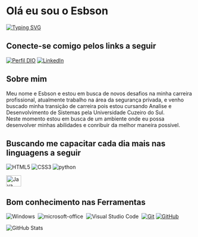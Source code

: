 # Olá eu sou o Esbson

[![Typing SVG](https://readme-typing-svg.herokuapp.com/?color=fff&size=35&center=true&vCenter=true&width=1000&lines=Bem+vindo+ao+meu+perfil+do+GitHub!+:😎%29)](https://github.com/Esbson0722)


## Conecte-se comigo pelos links a seguir
[![Perfil DIO](https://img.shields.io/badge/-Meu%20Perfil%20na%20DIO-0077B5?style=for-the-badge&logo=gitbook&logoColor=white)](https://www.dio.me/users/esbsonalmeida1608)
[![LinkedIn](https://img.shields.io/badge/LinkedIn-0077B5?style=for-the-badge&logo=linkedin&logoColor=white)](https://www.linkedin.com/in/esbson-evangelista-almeida-221314235/)

## Sobre mim
Meu nome e Esbson e estou em busca de novos desafios na minha carreira profissional, atualmente trabalho na área da segurança privada, e venho buscado minha transição de carreira pois estou cursando Analise e Desenvolvimento de Sistemas pela Universidade Cuzeiro do Sul.<br/>
Neste momento estou em busca de um ambiente onde eu possa desenvolver minhas abilidades e conribuir da melhor maneira possivel.


## Buscando me capacitar cada dia mais nas linguagens a seguir 
![HTML5](https://img.shields.io/badge/HTML5-E34F26?style=for-the-badge&logo=html5&logoColor=white)
![CSS3](https://img.shields.io/badge/CSS3-1572B6?style=for-the-badge&logo=css3&logoColor=white)
![python](https://img.shields.io/badge/python-3670A0?style=for-the-badge&logo=python&logoColor=ffdd54)

<img align="center" alt="Java" height="30" width="40" src="https://cdn.jsdelivr.net/gh/devicons/devicon/icons/java/java-original.svg">

## Bom conhecimento nas Ferramentas
![Windows](https://img.shields.io/badge/-Windows-0D1117?style=for-the-badge&logo=windows&labelColor=0D1117)&nbsp;
![microsoft-office](https://img.shields.io/badge/-microsoft_office-0D1117?style=for-the-badge&logo=microsoft-office&labelColor=0D1117)&nbsp;
![Visual Studio Code](https://img.shields.io/badge/-Visual%20Studio%20Code-0D1117?style=for-the-badge&logo=visual-studio-code&logoColor=007ACC&labelColor=0D1117)&nbsp;
[![Git](https://img.shields.io/badge/Git-000?style=for-the-badge&logo=git&logoColor=E94D5F)](https://git-scm.com/doc)
[![GitHub](https://img.shields.io/badge/GitHub-000?style=for-the-badge&logo=github&logoColor=30A3DC)](https://docs.github.com/)


![GitHub Stats](https://github-readme-stats.vercel.app/api?username=Esbson0722&theme=transparent&bg_color=000&border_color=30A3DC&show_icons=true&icon_color=30A3DC&title_color=E94D5F&text_color=FFF)

